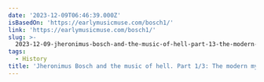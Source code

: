 ```yaml
---
date: '2023-12-09T06:46:39.000Z'
isBasedOn: 'https://earlymusicmuse.com/bosch1/'
link: 'https://earlymusicmuse.com/bosch1/'
slug: >-
  2023-12-09-jheronimus-bosch-and-the-music-of-hell-part-13-the-modern-myth-of-bosch
tags:
  - History
title: 'Jheronimus Bosch and the music of hell. Part 1/3: The modern myth of Bosch’'
---
```


